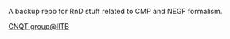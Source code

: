 A backup repo for RnD stuff related to CMP and NEGF formalism. 

[CNQT group@IITB](https://cnqt-group.org/)
